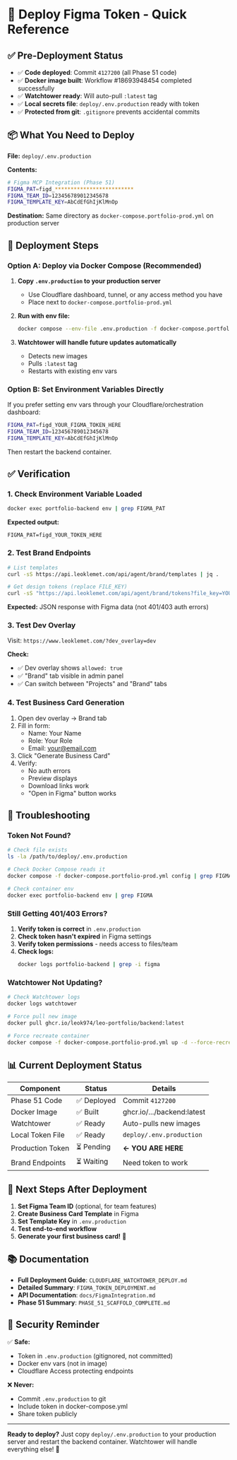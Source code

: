 # 🚀 Deploy Figma Token - Quick Reference

## ✅ Pre-Deployment Status

- ✅ **Code deployed**: Commit `4127200` (all Phase 51 code)
- ✅ **Docker image built**: Workflow #18693948454 completed successfully
- ✅ **Watchtower ready**: Will auto-pull `:latest` tag
- ✅ **Local secrets file**: `deploy/.env.production` ready with token
- ✅ **Protected from git**: `.gitignore` prevents accidental commits

## 📦 What You Need to Deploy

**File:** `deploy/.env.production`

**Contents:**
```bash
# Figma MCP Integration (Phase 51)
FIGMA_PAT=figd_*************************
FIGMA_TEAM_ID=123456789012345678
FIGMA_TEMPLATE_KEY=AbCdEfGhIjKlMnOp
```

**Destination:** Same directory as `docker-compose.portfolio-prod.yml` on production server

## 🎯 Deployment Steps

### Option A: Deploy via Docker Compose (Recommended)

1. **Copy `.env.production` to your production server**
   - Use Cloudflare dashboard, tunnel, or any access method you have
   - Place next to `docker-compose.portfolio-prod.yml`

2. **Run with env file:**
   ```bash
   docker compose --env-file .env.production -f docker-compose.portfolio-prod.yml up -d
   ```

3. **Watchtower will handle future updates automatically**
   - Detects new images
   - Pulls `:latest` tag
   - Restarts with existing env vars

### Option B: Set Environment Variables Directly

If you prefer setting env vars through your Cloudflare/orchestration dashboard:

```bash
FIGMA_PAT=figd_YOUR_FIGMA_TOKEN_HERE
FIGMA_TEAM_ID=123456789012345678
FIGMA_TEMPLATE_KEY=AbCdEfGhIjKlMnOp
```

Then restart the backend container.

## ✅ Verification

### 1. Check Environment Variable Loaded
```bash
docker exec portfolio-backend env | grep FIGMA_PAT
```

**Expected output:**
```
FIGMA_PAT=figd_YOUR_TOKEN_HERE
```

### 2. Test Brand Endpoints
```bash
# List templates
curl -sS https://api.leoklemet.com/api/agent/brand/templates | jq .

# Get design tokens (replace FILE_KEY)
curl -sS "https://api.leoklemet.com/api/agent/brand/tokens?file_key=YOUR_FILE_KEY" | jq .
```

**Expected:** JSON response with Figma data (not 401/403 auth errors)

### 3. Test Dev Overlay
Visit: `https://www.leoklemet.com/?dev_overlay=dev`

**Check:**
- ✅ Dev overlay shows `allowed: true`
- ✅ "Brand" tab visible in admin panel
- ✅ Can switch between "Projects" and "Brand" tabs

### 4. Test Business Card Generation

1. Open dev overlay → Brand tab
2. Fill in form:
   - Name: Your Name
   - Role: Your Role
   - Email: your@email.com
3. Click "Generate Business Card"
4. Verify:
   - No auth errors
   - Preview displays
   - Download links work
   - "Open in Figma" button works

## 🔧 Troubleshooting

### Token Not Found?

```bash
# Check file exists
ls -la /path/to/deploy/.env.production

# Check Docker Compose reads it
docker compose -f docker-compose.portfolio-prod.yml config | grep FIGMA_PAT

# Check container env
docker exec portfolio-backend env | grep FIGMA
```

### Still Getting 401/403 Errors?

1. **Verify token is correct** in `.env.production`
2. **Check token hasn't expired** in Figma settings
3. **Verify token permissions** - needs access to files/team
4. **Check logs:**
   ```bash
   docker logs portfolio-backend | grep -i figma
   ```

### Watchtower Not Updating?

```bash
# Check Watchtower logs
docker logs watchtower

# Force pull new image
docker pull ghcr.io/leok974/leo-portfolio/backend:latest

# Force recreate container
docker compose -f docker-compose.portfolio-prod.yml up -d --force-recreate backend
```

## 📊 Current Deployment Status

| Component | Status | Details |
|-----------|--------|---------|
| Phase 51 Code | ✅ Deployed | Commit `4127200` |
| Docker Image | ✅ Built | ghcr.io/.../backend:latest |
| Watchtower | ✅ Ready | Auto-pulls new images |
| Local Token File | ✅ Ready | `deploy/.env.production` |
| Production Token | ⏳ Pending | **← YOU ARE HERE** |
| Brand Endpoints | ⏳ Waiting | Need token to work |

## 🎯 Next Steps After Deployment

1. **Set Figma Team ID** (optional, for team features)
2. **Create Business Card Template** in Figma
3. **Set Template Key** in `.env.production`
4. **Test end-to-end workflow**
5. **Generate your first business card!** 🎉

## 📚 Documentation

- **Full Deployment Guide**: `CLOUDFLARE_WATCHTOWER_DEPLOY.md`
- **Detailed Summary**: `FIGMA_TOKEN_DEPLOYMENT.md`
- **API Documentation**: `docs/FigmaIntegration.md`
- **Phase 51 Summary**: `PHASE_51_SCAFFOLD_COMPLETE.md`

## 🔐 Security Reminder

✅ **Safe:**
- Token in `.env.production` (gitignored, not committed)
- Docker env vars (not in image)
- Cloudflare Access protecting endpoints

❌ **Never:**
- Commit `.env.production` to git
- Include token in docker-compose.yml
- Share token publicly

---

**Ready to deploy?** Just copy `deploy/.env.production` to your production server and restart the backend container. Watchtower will handle everything else! 🚀
